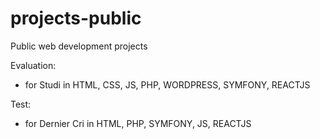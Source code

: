 # projects-public
Public web development projects

Evaluation:
  - for Studi in HTML, CSS, JS, PHP, WORDPRESS, SYMFONY, REACTJS

Test:
  - for Dernier Cri in HTML, PHP, SYMFONY, JS, REACTJS
